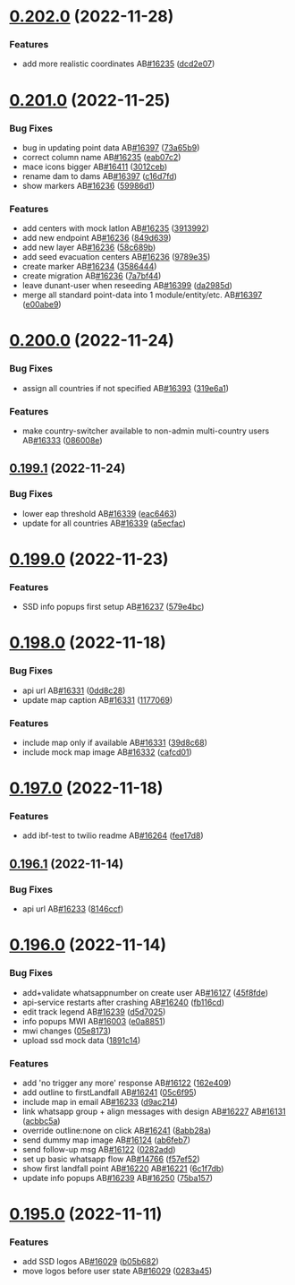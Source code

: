 # [0.202.0](https://github.com/rodekruis/IBF-system/compare/v0.201.0...v0.202.0) (2022-11-28)


### Features

* add more realistic coordinates AB[#16235](https://github.com/rodekruis/IBF-system/issues/16235) ([dcd2e07](https://github.com/rodekruis/IBF-system/commit/dcd2e07d15706023a7a00cf2e3bf50c0b1e1f456))



# [0.201.0](https://github.com/rodekruis/IBF-system/compare/v0.200.0...v0.201.0) (2022-11-25)


### Bug Fixes

* bug in updating point data AB[#16397](https://github.com/rodekruis/IBF-system/issues/16397) ([73a65b9](https://github.com/rodekruis/IBF-system/commit/73a65b93b57597225c162b297454bbd5cd10a178))
* correct column name AB[#16235](https://github.com/rodekruis/IBF-system/issues/16235) ([eab07c2](https://github.com/rodekruis/IBF-system/commit/eab07c29ac477325d7d40efacde58d087ad8fbff))
* mace icons bigger AB[#16411](https://github.com/rodekruis/IBF-system/issues/16411) ([3012ceb](https://github.com/rodekruis/IBF-system/commit/3012ceb3e223995858a7166e846f27860bfe2e4f))
* rename dam to dams AB[#16397](https://github.com/rodekruis/IBF-system/issues/16397) ([c16d7fd](https://github.com/rodekruis/IBF-system/commit/c16d7fda3dfd27873cbf806fda715b706353cf36))
* show markers AB[#16236](https://github.com/rodekruis/IBF-system/issues/16236) ([59986d1](https://github.com/rodekruis/IBF-system/commit/59986d15bf2c590c79d7456489b6ff9554b557f8))


### Features

* add centers with mock latlon AB[#16235](https://github.com/rodekruis/IBF-system/issues/16235) ([3913992](https://github.com/rodekruis/IBF-system/commit/39139920bf78b504e1721c904b88fcefd3728298))
* add new endpoint AB[#16236](https://github.com/rodekruis/IBF-system/issues/16236) ([849d639](https://github.com/rodekruis/IBF-system/commit/849d639a9d274479b342a710d4e2e84f2e5c7f78))
* add new layer AB[#16236](https://github.com/rodekruis/IBF-system/issues/16236) ([58c689b](https://github.com/rodekruis/IBF-system/commit/58c689b372d5b5f7fbf57d779b29ee8631c5beb2))
* add seed evacuation centers AB[#16236](https://github.com/rodekruis/IBF-system/issues/16236) ([9789e35](https://github.com/rodekruis/IBF-system/commit/9789e358ccec6745e6eade9a1d57925bd91873af))
* create marker AB[#16234](https://github.com/rodekruis/IBF-system/issues/16234) ([3586444](https://github.com/rodekruis/IBF-system/commit/358644494f387cec47aa6218da540a98991805d5))
* create migration AB[#16236](https://github.com/rodekruis/IBF-system/issues/16236) ([7a7bf44](https://github.com/rodekruis/IBF-system/commit/7a7bf4441737102f14ba4d37930d5ac120f743f6))
* leave dunant-user when reseeding AB[#16399](https://github.com/rodekruis/IBF-system/issues/16399) ([da2985d](https://github.com/rodekruis/IBF-system/commit/da2985d95a4b94388caf9e4343961b39b3364ca0))
* merge all standard point-data into 1 module/entity/etc. AB[#16397](https://github.com/rodekruis/IBF-system/issues/16397) ([e00abe9](https://github.com/rodekruis/IBF-system/commit/e00abe9d1c019cc4fcd76968a6bebc981662004f))



# [0.200.0](https://github.com/rodekruis/IBF-system/compare/v0.199.1...v0.200.0) (2022-11-24)


### Bug Fixes

* assign all countries if not specified AB[#16393](https://github.com/rodekruis/IBF-system/issues/16393) ([319e6a1](https://github.com/rodekruis/IBF-system/commit/319e6a187754575926489c44a5aa0285c3777a87))


### Features

* make country-switcher available to non-admin multi-country users AB[#16333](https://github.com/rodekruis/IBF-system/issues/16333) ([086008e](https://github.com/rodekruis/IBF-system/commit/086008e8111c210bad99851af985ba88870253c8))



## [0.199.1](https://github.com/rodekruis/IBF-system/compare/v0.199.0...v0.199.1) (2022-11-24)


### Bug Fixes

* lower eap threshold AB[#16339](https://github.com/rodekruis/IBF-system/issues/16339) ([eac6463](https://github.com/rodekruis/IBF-system/commit/eac6463a585a5fc895d4ddf6391dd3972bbe015a))
* update for all countries AB[#16339](https://github.com/rodekruis/IBF-system/issues/16339) ([a5ecfac](https://github.com/rodekruis/IBF-system/commit/a5ecfac9e3de2c6c7b7904f17188f2bd6ef2d319))



# [0.199.0](https://github.com/rodekruis/IBF-system/compare/v0.198.0...v0.199.0) (2022-11-23)


### Features

* SSD info popups first setup AB[#16237](https://github.com/rodekruis/IBF-system/issues/16237) ([579e4bc](https://github.com/rodekruis/IBF-system/commit/579e4bcbf7df2a716c54e0421bc524e08933d1c3))



# [0.198.0](https://github.com/rodekruis/IBF-system/compare/v0.197.0...v0.198.0) (2022-11-18)


### Bug Fixes

* api url AB[#16331](https://github.com/rodekruis/IBF-system/issues/16331) ([0dd8c28](https://github.com/rodekruis/IBF-system/commit/0dd8c2870f5747bef6f65d35664c85f7ec0452a2))
* update map caption AB[#16331](https://github.com/rodekruis/IBF-system/issues/16331) ([1177069](https://github.com/rodekruis/IBF-system/commit/1177069848dc42a603c889b1759a884c15399601))


### Features

* include map only if available AB[#16331](https://github.com/rodekruis/IBF-system/issues/16331) ([39d8c68](https://github.com/rodekruis/IBF-system/commit/39d8c683e8d68b47325222fa1149896608af6033))
* include mock map image AB[#16332](https://github.com/rodekruis/IBF-system/issues/16332) ([cafcd01](https://github.com/rodekruis/IBF-system/commit/cafcd01b0d01fe3b0f021452047f8008483e16ba))



# [0.197.0](https://github.com/rodekruis/IBF-system/compare/v0.196.1...v0.197.0) (2022-11-18)


### Features

* add ibf-test to twilio readme AB[#16264](https://github.com/rodekruis/IBF-system/issues/16264) ([fee17d8](https://github.com/rodekruis/IBF-system/commit/fee17d8feceb277c54b3659df05195083109d4f5))



## [0.196.1](https://github.com/rodekruis/IBF-system/compare/v0.196.0...v0.196.1) (2022-11-14)


### Bug Fixes

* api url AB[#16233](https://github.com/rodekruis/IBF-system/issues/16233) ([8146ccf](https://github.com/rodekruis/IBF-system/commit/8146ccf86a2f692f29251252e0c6b5186b306ed8))



# [0.196.0](https://github.com/rodekruis/IBF-system/compare/v0.195.0...v0.196.0) (2022-11-14)


### Bug Fixes

* add+validate whatsappnumber on create user AB[#16127](https://github.com/rodekruis/IBF-system/issues/16127) ([45f8fde](https://github.com/rodekruis/IBF-system/commit/45f8fdea5def1a0b07c687c30e78aa02e7cead70))
* api-service restarts after crashing AB[#16240](https://github.com/rodekruis/IBF-system/issues/16240) ([fb116cd](https://github.com/rodekruis/IBF-system/commit/fb116cdf71038e3958f8b9434452b7d8d4cbe91c))
* edit track legend AB[#16239](https://github.com/rodekruis/IBF-system/issues/16239) ([d5d7025](https://github.com/rodekruis/IBF-system/commit/d5d70258f05a09d527023602915e4855717149f4))
* info popups MWI AB[#16003](https://github.com/rodekruis/IBF-system/issues/16003) ([e0a8851](https://github.com/rodekruis/IBF-system/commit/e0a885165213a0135c88caebc7239b23bca49ad1))
* mwi changes ([05e8173](https://github.com/rodekruis/IBF-system/commit/05e81730f37c3971ba8e9ad8112c00837b021076))
* upload ssd mock data ([1891c14](https://github.com/rodekruis/IBF-system/commit/1891c141ca6f0bc93c809666cb94704a14b4cb57))


### Features

* add 'no trigger any more' response AB[#16122](https://github.com/rodekruis/IBF-system/issues/16122) ([162e409](https://github.com/rodekruis/IBF-system/commit/162e40912e456910029c8bcb0116d38f531c39b2))
* add outline to firstLandfall AB[#16241](https://github.com/rodekruis/IBF-system/issues/16241) ([05c6f95](https://github.com/rodekruis/IBF-system/commit/05c6f95d7431d8bed1e7fd51a59a1a28ff9cd918))
* include map in email AB[#16233](https://github.com/rodekruis/IBF-system/issues/16233) ([d9ac214](https://github.com/rodekruis/IBF-system/commit/d9ac214a4cc565893756283039f5bc8b9f8a2f81))
* link whatsapp group + align messages with design AB[#16227](https://github.com/rodekruis/IBF-system/issues/16227) AB[#16131](https://github.com/rodekruis/IBF-system/issues/16131) ([acbbc5a](https://github.com/rodekruis/IBF-system/commit/acbbc5a2dd0f3eff985e241da2151cf77acade49))
* override outline:none on click AB[#16241](https://github.com/rodekruis/IBF-system/issues/16241) ([8abb28a](https://github.com/rodekruis/IBF-system/commit/8abb28a38da2ca98f61b4e2157fe3fd328f4942c))
* send dummy map image AB[#16124](https://github.com/rodekruis/IBF-system/issues/16124) ([ab6feb7](https://github.com/rodekruis/IBF-system/commit/ab6feb7afe61899ef9b7970570b823e421ead515))
* send follow-up msg AB[#16122](https://github.com/rodekruis/IBF-system/issues/16122) ([0282add](https://github.com/rodekruis/IBF-system/commit/0282add790f04d3c803b868e2a8cefcaa7c1e5bf))
* set up basic whatsapp flow AB[#14766](https://github.com/rodekruis/IBF-system/issues/14766) ([f57ef52](https://github.com/rodekruis/IBF-system/commit/f57ef526bcc3c833831832a75d9bd56d0511fb92))
* show first landfall point AB[#16220](https://github.com/rodekruis/IBF-system/issues/16220) AB[#16221](https://github.com/rodekruis/IBF-system/issues/16221) ([6c1f7db](https://github.com/rodekruis/IBF-system/commit/6c1f7dbeb92fb6c4f5de422f85d76a7a326023f6))
* update info popups AB[#16239](https://github.com/rodekruis/IBF-system/issues/16239) AB[#16250](https://github.com/rodekruis/IBF-system/issues/16250) ([75ba157](https://github.com/rodekruis/IBF-system/commit/75ba157b21cc9553e0f50cf2c7e102b8f4436aae))



# [0.195.0](https://github.com/rodekruis/IBF-system/compare/v0.194.8...v0.195.0) (2022-11-11)


### Features

* add SSD logos AB[#16029](https://github.com/rodekruis/IBF-system/issues/16029) ([b05b682](https://github.com/rodekruis/IBF-system/commit/b05b68235f10869c08bd764dc1a78244861fa853))
* move logos before user state AB[#16029](https://github.com/rodekruis/IBF-system/issues/16029) ([0283a45](https://github.com/rodekruis/IBF-system/commit/0283a4587719ed03f0041ff1aa466a6ee650a406))




